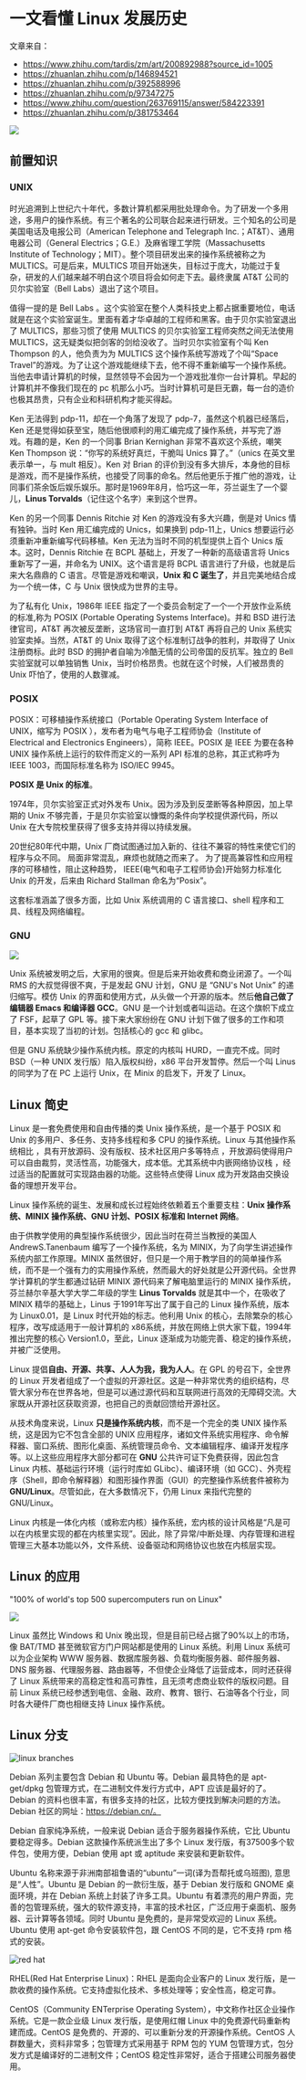 # 一文看懂 Linux 发展历史

文章来自：

- https://www.zhihu.com/tardis/zm/art/200892988?source_id=1005
- https://zhuanlan.zhihu.com/p/146894521
- https://zhuanlan.zhihu.com/p/392588996
- https://zhuanlan.zhihu.com/p/97347275
- https://www.zhihu.com/question/263769115/answer/584223391
- https://zhuanlan.zhihu.com/p/381753464

![](https://www.adslzone.net/app/uploads-adslzone.net/2016/06/linux-wallpaper-12.jpg)

## 前置知识

### UNIX

时光追溯到上世纪六十年代，多数计算机都采用批处理命令。为了研发一个多用途，多用户的操作系统。有三个著名的公司联合起来进行研发。三个知名的公司是美国电话及电报公司（American Telephone and Telegraph Inc.；AT&T）、通用电器公司（General Electrics；G.E.）及麻省理工学院（Massachusetts Institute of Technology；MIT）。整个项目研发出来的操作系统被称之为 MULTICS。可是后来，MULTICS 项目开始迷失，目标过于庞大，功能过于复杂，研发的人们越来越不明白这个项目将会如何走下去。最终隶属 AT&T 公司的贝尔实验室（Bell Labs）退出了这个项目。

值得一提的是 Bell Labs 。这个实验室在整个人类科技史上都占据重要地位，电话就是在这个实验室诞生。里面有着才华卓越的工程师和黑客。由于贝尔实验室退出了 MULTICS，那些习惯了使用 MULTICS 的贝尔实验室工程师突然之间无法使用 MULTICS，这无疑类似把剑客的剑给没收了。当时贝尔实验室有个叫 Ken Thompson 的人，他负责为为 MULTICS 这个操作系统写游戏了个叫“Space Travel”的游戏。为了让这个游戏能继续下去，他不得不重新编写一个操作系统。当他去申请计算机的时候，显然领导不会因为一个游戏批准你一台计算机。早起的计算机并不像我们现在的 pc 机那么小巧。当时计算机可是巨无霸，每一台的造价也极其昂贵，只有企业和科研机构才能买得起。

Ken 无法得到 pdp-11，却在一个角落了发现了 pdp-7，虽然这个机器已经落后， Ken 还是觉得如获至宝，随后他很顺利的用汇编完成了操作系统，并写完了游戏。有趣的是，Ken 的一个同事 Brian Kernighan 非常不喜欢这个系统，嘲笑 Ken Thompson 说：“你写的系统好真烂，干脆叫 Unics 算了。”（unics 在英文里表示单一，与 mult 相反）。Ken 对 Brian 的评价到没有多大排斥，本身他的目标是游戏，而不是操作系统，也接受了同事的命名。然后他更乐于推广他的游戏，让同事们茶余饭后娱乐娱乐。那时是1969年8月，恰巧这一年，芬兰诞生了一个婴儿，**Linus Torvalds**（记住这个名字）来到这个世界。

Ken 的另一个同事 Dennis Ritchie 对 Ken 的游戏没有多大兴趣，倒是对 Unics 情有独钟。当时 Ken 用汇编完成的 Unics，如果换到 pdp-11上，Unics 想要运行必须重新冲重新编写代码移植。Ken 无法为当时不同的机型提供上百个 Unics 版本。这时，Dennis Ritchie 在 BCPL 基础上，开发了一种新的高级语言将 Unics 重新写了一遍，并命名为 UNIX。这个语言是将 BCPL 语言进行了升级，也就是后来大名鼎鼎的 C 语言。尽管是游戏和嘲讽，**Unix 和 C 诞生了**，并且完美地结合成为一个统一体，C 与 Unix 很快成为世界的主导。

为了私有化 Unix，1986年 IEEE 指定了一个委员会制定了一个一个开放作业系统的标准,称为 POSIX (Portable Operating Systems Interface)。并和 BSD 进行法律官司，AT&T 再次被反垄断，这场官司一直打到 AT&T 再将自己的 Unix 系统实验室卖掉。当然，AT&T 的 Unix 取得了这个标准制订战争的胜利，并取得了 Unix 注册商标。此时 BSD 的拥护者自喻为冷酷无情的公司帝国的反抗军。独立的 Bell 实验室就可以单独销售 Unix，当时价格昂贵。也就在这个时候，人们被昂贵的 Unix 吓怕了，使用的人数骤减。

### POSIX

POSIX：可移植操作系统接口（Portable Operating System Interface of UNIX，缩写为 POSIX ），发布者为电气与电子工程师协会（Institute of Electrical and Electronics Engineers），简称 IEEE。POSIX 是 IEEE 为要在各种 UNIX 操作系统上运行的软件而定义的一系列 API 标准的总称，其正式称呼为 IEEE 1003，而国际标准名称为 ISO/IEC 9945。

**POSIX 是 Unix 的标准**。

1974年，贝尔实验室正式对外发布 Unix。因为涉及到反垄断等各种原因，加上早期的 Unix 不够完善，于是贝尔实验室以慷慨的条件向学校提供源代码，所以 Unix 在大专院校里获得了很多支持并得以持续发展。

20世纪80年代中期，Unix 厂商试图通过加入新的、往往不兼容的特性来使它们的程序与众不同。
局面非常混乱，麻烦也就随之而来了。
为了提高兼容性和应用程序的可移植性，阻止这种趋势， IEEE(电气和电子工程师协会)开始努力标准化 Unix 的开发，后来由 Richard Stallman 命名为“Posix”。

这套标准涵盖了很多方面，比如 Unix 系统调用的 C 语言接口、shell 程序和工具、线程及网络编程。

### GNU

![](linux_history/gnu.png)

Unix 系统被发明之后，大家用的很爽。但是后来开始收费和商业闭源了。一个叫 RMS 的大叔觉得很不爽，于是发起 GNU 计划，GNU 是 “GNU's Not Unix” 的递归缩写。模仿 Unix 的界面和使用方式，从头做一个开源的版本。然后**他自己做了编辑器 Emacs 和编译器 GCC**。GNU 是一个计划或者叫运动。在这个旗帜下成立了 FSF，起草了 GPL 等。接下来大家纷纷在 GNU 计划下做了很多的工作和项目，基本实现了当初的计划。包括核心的 gcc 和 glibc。

但是 GNU 系统缺少操作系统内核。原定的内核叫 HURD，一直完不成。同时 BSD（一种 UNIX 发行版）陷入版权纠纷，x86 平台开发暂停。然后一个叫 Linus 的同学为了在 PC 上运行 Unix，在 Minix 的启发下，开发了 Linux。

## Linux 简史

Linux 是一套免费使用和自由传播的类 Unix 操作系统，是一个基于 POSIX 和 Unix 的多用户、多任务、支持多线程和多 CPU 的操作系统。Linux 与其他操作系统相比 ，具有开放源码、没有版权、技术社区用户多等特点 ，开放源码使得用户可以自由裁剪，灵活性高，功能强大，成本低。尤其系统中内嵌网络协议栈 ，经过适当的配置就可实现路由器的功能。这些特点使得 Linux 成为开发路由交换设备的理想开发平台。

Linux 操作系统的诞生、发展和成长过程始终依赖着五个重要支柱：**Unix 操作系统、MINIX 操作系统、GNU 计划、POSIX 标准和 Internet 网络**。

由于供教学使用的典型操作系统很少，因此当时在荷兰当教授的美国人 AndrewS.Tanenbaum 编写了一个操作系统，名为 MINIX，为了向学生讲述操作系统内部工作原理。MINIX 虽然很好，但只是一个用于教学目的的简单操作系统，而不是一个强有力的实用操作系统，然而最大的好处就是公开源代码。全世界学计算机的学生都通过钻研 MINIX 源代码来了解电脑里运行的 MINIX 操作系统，芬兰赫尔辛基大学大学二年级的学生 **Linus Torvalds** 就是其中一个，在吸收了 MINIX 精华的基础上，Linus 于1991年写出了属于自己的 Linux 操作系统，版本为 Linux0.01，是 Linux 时代开始的标志。他利用 Unix 的核心，去除繁杂的核心程序，改写成适用于一般计算机的 x86系统，并放在网络上供大家下载，1994年推出完整的核心 Version1.0，至此，Linux 逐渐成为功能完善、稳定的操作系统，并被广泛使用。

Linux 提倡**自由、开源、共享、人人为我，我为人人**。在 GPL 的号召下，全世界的 Linux 开发者组成了一个虚拟的开源社区。这是一种非常优秀的组织结构，尽管大家分布在世界各地，但是可以通过源代码和互联网进行高效的无障碍交流。大家既从开源社区获取资源，也把自己的贡献回馈给开源社区。

从技术角度来说，Linux **只是操作系统内核**，而不是一个完全的类 UNIX 操作系统，这是因为它不包含全部的 UNIX 应用程序，诸如文件系统实用程序、命令解释器、窗口系统、图形化桌面、系统管理员命令、文本编辑程序、编译开发程序等。以上这些应用程序大部分都可在 **GNU** 公共许可证下免费获得，因此包含 Linux 内核、基础运行环境（运行时库如 GLibc）、编译环境（如 GCC）、外壳程序（Shell，即命令解释器）和图形操作界面（GUI）的完整操作系统套件被称为 **GNU/Linux**。尽管如此，在大多数情况下，仍用 Linux 来指代完整的 GNU/Linux。

Linux 内核是一体化内核（或称宏内核）操作系统，宏内核的设计风格是“凡是可以在内核里实现的都在内核里实现”。因此，除了异常/中断处理、内存管理和进程管理三大基本功能以外，文件系统、设备驱动和网络协议也放在内核层实现。

## Linux 的应用

"100% of world's top 500 supercomputers run on Linux"

![](linux_history/super.png)

Linux 虽然比 Windows 和 Unix 晚出现，但是目前已经占据了90%以上的市场，像 BAT/TMD 甚至微软官方门户网站都是使用的 Linux 系统。利用 Linux 系统可以为企业架构 WWW 服务器、数据库服务器、负载均衡服务器、邮件服务器、DNS 服务器、代理服务器、路由器等，不但使企业降低了运营成本，同时还获得了 Linux 系统带来的高稳定性和高可靠性，且无须考虑商业软件的版权问题。目前 Linux 系统已经参透到电信、金融、政府、教育、银行、石油等各个行业，同时各大硬件厂商也相继支持 Linux 操作系统。

## Linux 分支

![linux branches](https://pic1.zhimg.com/v2-3df52d481ab4a752c9d468b391effddc_r.jpg)

Debian 系列主要包含 Debian 和 Ubuntu 等。Debian 最具特色的是 apt-get/dpkg 包管理方式，在二进制文件发行方式中，APT 应该是最好的了。Debian 的资料也很丰富，有很多支持的社区，比较方便找到解决问题的方法。Debian 社区的网址：https://debian.cn/。

Debian 自家纯净系统，一般来说 Debian 适合于服务器操作系统，它比 Ubuntu 要稳定得多。Debian 这款操作系统派生出了多个 Linux 发行版，有37500多个软件包，使用方便，Debian 使用 apt 或 aptitude 来安装和更新软件。

Ubuntu 名称来源于非洲南部祖鲁语的“ubuntu”一词(译为吾帮托或乌班图), 意思是“人性”。Ubuntu 是 Debian 的一款衍生版，基于 Debian 发行版和 GNOME 桌面环境，并在 Debian 系统上封装了许多工具。Ubuntu 有着漂亮的用户界面，完善的包管理系统，强大的软件源支持，丰富的技术社区，广泛应用于桌面机、服务器、云计算等各领域。同时 Ubuntu 是免费的，是非常受欢迎的 Linux 系统。 Ubuntu 使用 apt-get 命令安装软件包，跟 CentOS 不同的是，它不支持 rpm 格式的安装。

![red hat](https://pic2.zhimg.com/v2-dcff3341f6f6390129a807df6a7f5fcd_r.jpg)

RHEL(Red Hat Enterprise Linux)：RHEL 是面向企业客户的 Linux 发行版，是一款收费的操作系统。它支持虚拟化技术、多核处理等；安全性高，稳定可靠。

CentOS（Community ENTerprise Operating System），中文称作社区企业操作系统。它是一款企业级 Linux 发行版，是使用红帽 Linux 中的免费源代码重新构建而成。CentOS 是免费的、开源的、可以重新分发的开源操作系统。CentOS 人群数量大，资料非常多；包管理方式采用基于 RPM 包的 YUM 包管理方式，包分发方式是编译好的二进制文件；CentOS 稳定性非常好，适合于搭建公司服务器使用。